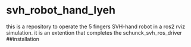 # svh_robot_hand_lyeh
this is a repository to operate the 5 fingers SVH-hand robot in a ros2 rviz simulation. it is an extention that completes the schunck_svh_ros_driver
##installation
